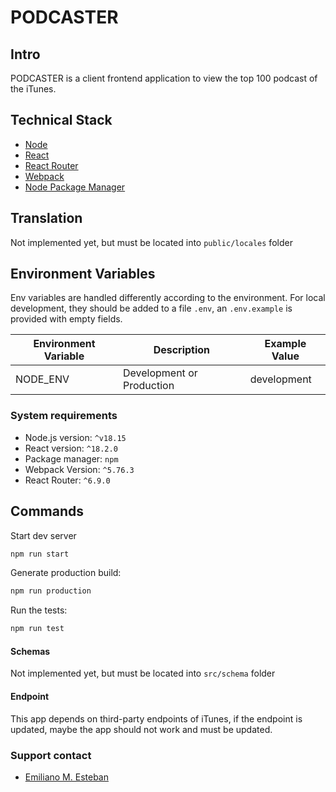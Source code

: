 # PODCASTER

## Intro

PODCASTER is a client frontend application to view the top 100 podcast of the iTunes.

## Technical Stack
- [Node](https://nodejs.org/)
- [React](https://reactjs.org/)
- [React Router](https://reactrouter.com/)
- [Webpack](https://webpack.js.org/)
- [Node Package Manager](https://www.npmjs.com/)

## Translation

Not implemented yet, but must be located into `public/locales` folder

## Environment Variables

Env variables are handled differently according to the environment. For local
development, they should be added to a file `.env`, an `.env.example` is
provided with empty fields.

| Environment Variable        | Description                                                  | Example Value                                                                           |
| --------------------------- | ------------------------------------------------------------ | --------------------------------------------------------------------------------------- |
| NODE_ENV                    | Development or Production                                    | development                                                                             |

### System requirements

- Node.js version: `^v18.15`
- React version: `^18.2.0`
- Package manager: `npm`
- Webpack Version: `^5.76.3`
- React Router: `^6.9.0`

## Commands

Start dev server

```sh
npm run start
```

Generate production build:

```sh
npm run production
```

Run the tests:

```sh
npm run test
```

#### Schemas

Not implemented yet, but must be located into `src/schema` folder

#### Endpoint

This app depends on third-party endpoints of iTunes, if the endpoint is updated, maybe the app should not work and must be updated.

### Support contact

- [Emiliano M. Esteban](mailto:emiesteban@gmail.com)
